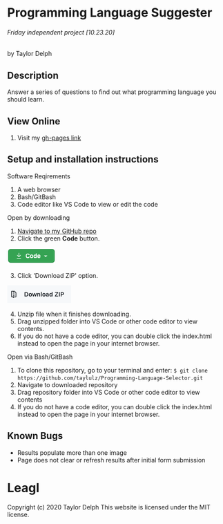 # Programming Language Suggester
###### Friday independent project [10.23.20]
by Taylor Delph

## Description
Answer a series of questions to find out what programming language you should learn. 

## View Online 
1. Visit my [gh-pages link](https://taylulz.github.io/Programming-Language-Selector/)

## Setup and installation instructions

Software Reqirements
1. A web browser
2. Bash/GitBash
3. Code editor like VS Code to view or edit the code

Open by downloading

1. [Navigate to my GitHub repo](https://github.com/taylulz/Programming-Language-Selector)
2. Click the green **Code** button.  

![Image of Code button](/img/GHbutton.png)

3. Click 'Download ZIP' option. 

![Image of Download ZIP](/img/zip.png)

4. Unzip file when it finishes downloading.
5. Drag unzipped folder into VS Code or other code editor to view contents.
6. If you do not have a code editor, you can double click the index.html instead to open the page in your internet browser.

Open via Bash/GitBash

1. To clone this repository, go to your terminal and enter: `$ git clone https://github.com/taylulz/Programming-Language-Selector.git`
2. Navigate to downloaded repository
3. Drag repository folder into VS Code or other code editor to view contents
4. If you do not have a code editor, you can double click the index.html instead to open the page in your internet browser.

## Known Bugs

* Results populate more than one image
* Page does not clear or refresh results after initial form submission

# Leagl
Copyright (c) 2020 Taylor Delph
This website is licensed under the MIT license.